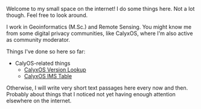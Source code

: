 Welcome to my small space on the internet! I do some things here. Not a lot though. Feel free to look around.

I work in Geoinformatics (M.Sc.) and Remote Sensing. You might know me from some digital privacy communities, like CalyxOS, where I'm also active as community moderator.

Things I've done so here so far:

- CalyOS-related things
    - [CalyxOS Version Lookup](https://perzarys.github.io/calyxos-version-lookup/)
    - [CalyxOS IMS Table](https://gist.github.com/perzarys/e97c1a19798e9b80ecdd5397b192e018)

Otherwise, I will write very short text passages here every now and then. Probably about things that I noticed not yet having enough attention elsewhere on the internet.